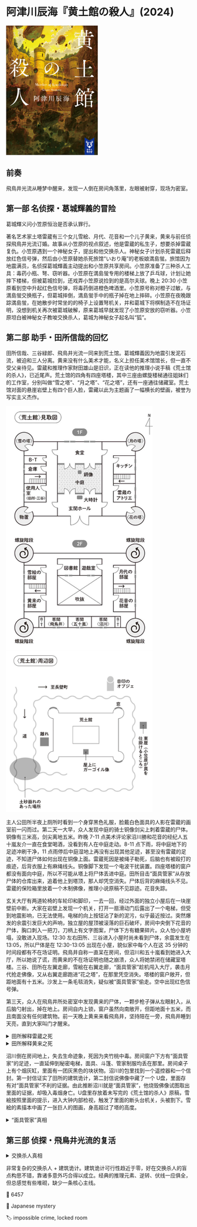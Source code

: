 # 阿津川辰海『黄土館の殺人』(2024)

<img src=images/2024_cover.jpg width=250/>

## 前奏

飛鳥井光流从睡梦中醒来，发现一人倒在房间角落里，左眼被射穿，现场为密室。

## 第一部 名侦探・葛城輝義的冒险

葛城輝义问小笠原恒治是否承认罪行。

著名艺术家土塔雷蔵有三个女儿雪絵、月代、花音和一个儿子黄来，黄来与前任侦探飛鳥井光流订婚。故事从小笠原的视点叙述，他是雷蔵的私生子，想要杀掉雷蔵复仇。小笠原遇到一个神秘女子，提出和他交换杀人。神秘女子计划杀死雷蔵后释放红色信号弹，然后由小笠原替她杀死旅馆“いおり庵”的老板娘満島蛍。旅馆因为地震满员，名侦探葛城輝義主动提出和小笠原共享房间。小笠原准备了三种杀人工具：毒药小瓶、弩、窃听器。小笠原在満島蛍专用的楼梯上放了乒乓球，计划让她摔下楼梯，但被葛城捡到，还戏弄小笠原说捡到的是高尔夫球。晚上 20:30 小笠原看到空中升起红色信号弹，将毒药倒进橙色啤酒里。小笠原号称对橙子过敏，与満島蛍交换瓶子，但葛城摔倒，満島蛍手中的瓶子掉在地上摔碎。小笠原在夜晚跟踪満島蛍，在她散步时常坐的的椅子上设置弩机关，并和葛城下将棋制造不在场证明，没想到机关再次被葛城破解，原来葛城早就发现了小笠原安放的窃听器。小笠原坦白被神秘女子教唆交换杀人，葛城为神秘女子起名叫“狐”。

## 第二部 助手・田所信哉的回忆

田所信哉、三谷緑郎、飛鳥井光流一同来到荒土馆。葛城輝義因为地震引发泥石流，被迫和三人分离。黄来没有什么美术才能，名义上担任美术馆馆长，但一直不受父亲待见。雷蔵和推理作家財田雄山是旧识，正在读他的推理小说手稿《荒土馆的杀人》，已近尾声。荒土馆的四角有四座塔楼，其中三座由螺旋楼梯通往姐妹们的工作室，分别叫做“雪之塔”、“月之塔”、“花之塔”，还有一座通往储藏室。荒土馆对面的悬崖岩壁上有四个巨人脸，雷藏以此为主题画了一幅横长的壁画，被誉为写实主义杰作。

<img src=images/2024_floor_plan.jpg width=400/>
<img src=images/2024_map.jpg width=400/>

主人公田所半夜上厕所时看到一个身穿黑色礼服，脸戴白色面具的人影在雷蔵的画室前一闪而过。第二天一大早，众人发现中庭的骑士铜像剑尖上刺着雷蔵的尸体。铜像有三米高，剑尖离地五米。昨晚 7-11 点美术评论家沼川勝和花音的经纪人五十嵐友介一直在食堂喝酒，没看到有人在中庭走动。8-11 点下雨，将中庭地下的足迹冲刷干净，11 点雨停后中庭湿地上再没有出现其他足迹，甚至没有雷蔵的足迹，不知道尸体如何出现在铜像上面。雷蔵死因是被绳子勒死，后脑也有被殴打的痕迹，后背衣服上有麻绳线头。铜像脚下发现一个电波干扰装置。四座塔楼的窗户都没有面向中庭，所以不可能从塔上将尸体丢进中庭。田所目击“面具管家”从存放尸体的仓库出来，追着他上到塔顶，那人却凭空消失。尸体后背的麻绳线头不见。雷蔵的保险箱里放着一个木制佛像，推理小说原稿不见踪迹。花音失踪。

玄关大厅有两道轮椅的车轮印和脚印，一去一回，经过外面的独立小屋后在一块崖壁前中断。大家在岩壁上发现一个机关，打开一扇滑动门后露出了一个电梯，但受到地震影响，已无法使用。电梯的向上按钮沾了新的泥污，似乎最近按过。突然爆发的余震引发巨大的声响，独立屋的屋顶被滚落的巨石破坏，房间中央倒下花音的尸体，胸口刺入一把刀，刀柄上有文字图案，尸体下方有糖果碎片。众人怕小屋坍塌，没敢进入现场。12:30 左右田所、三谷进入小屋时尚未看到尸体，余震发生在 13:05，所以尸体是在 12:30-13:05 出现在小屋，貌似家中每个人在这 35 分钟的时间段都有不在场证明。飛鳥井自称一直呆在房间，但沼川和五十嵐看到她进入大厅，所以她说了谎，而黄来的不在场证明也随之崩溃，众人将她禁闭在储藏室塔楼。三谷、田所在左翼走廊，雪絵在右翼走廊，“面具管家”趁机闯入大厅，袭击月代抢走佛像，又从右翼走廊跑进“花之塔”，在那里凭空消失。塔楼的窗户敞开，但距地面有十五米。沙发上一条毛毯消失，疑似被“面具管家”偷走。空中出现红色信号弹。

第三天，众人在飛鳥井所处密室中发现黄来的尸体，一颗步枪子弹从左眼射入，从后脑勺射出，掉在地上。房间自内上锁，窗户虽然向南敞开，但距地面十五米，而且南面没有任何建筑物。前一天晚上黄来来看飛鳥井，坚持陪在一旁，飛鳥井睡到天亮，直到大家叫门才醒来。

<details><summary>田所解释雷蔵之死</summary>
四座塔楼可以旋转。“面具管家”使“花之塔”朝南的窗户转至朝西，以毛毯为缓冲，从窗户跳到下面二楼楼顶，垂直距离只有五米，之后将塔转回。（伏线：田所登塔的时候觉得有点慢，是因为螺旋楼梯正在反向旋转。）凶手用无人机在“雪之塔”和“花之塔”之间连上一条绳索，将尸体绑在绳索传送带上，通过旋转塔楼将尸体运至雕像上方，事后用无人机回收绳索。

<img src=images/2024_trick1.jpg width=400/>
</details>

<details><summary>田所解释黄来之死</summary>
凶手把储藏室窗户转至朝东。黄来听到外面有响动，走到窗口查看，凶手从“花之塔”开枪将其射杀。（伏线：雪絵提到从“雪之塔”的窗户只能看到一部分悬崖上的巨人脸，无法画出全体四个人脸，雷蔵却说他有“秘策”。所谓的秘策就是通过转动塔楼，完成“全景拍摄”。）

<img src=images/2024_trick2.jpg width=400/>
</details>

沼川倒在房间地上，失去生命迹象，死因为夹竹桃中毒。房间窗户下方有“面具管家”的足迹，一直延伸到秘密电梯，面具、斗篷、管家制服均丢在那里。房间桌子上有个烟灰缸，里面有一团灰黑色的块状物。沼川的包里找到一个遥控器和一个信封。第一封信证实了田所的建筑诡计，第二封信说佛像中藏了一个 U盘，里面存有对“面具管家”不利的证据。由此推断沼川就是“面具管家”，他烧毁佛像试图取出里面的证据，却吸入毒烟身亡。U盘里存放着未写完的《荒土馆的杀人》原稿，雪絵按照里面的提示，进入大钟内部检视，触发了里面的断头台机关，头被割下。雪絵的素描本中画了一张巨人的图画，身高超过了塔的高度。

<details><summary>“面具管家”真相</summary>
五十嵐是“面具管家”，他与沼川私下侵吞土塔家的财产。第二封信是写给五十嵐的威胁信，本来有三页纸，威胁内容写在中间一页，五十嵐将中间那页拿走，剩余两页交给沼川，诱导他烧毁佛像，中毒烟而亡。五十嵐将沼川的尸体搬回他的房间，逃到二楼屋顶，爬绳子回到自己房间，然后把绳子回收放在随身小包里。（伏线：五十嵐对话中知道月代手腕受伤，可是田所并没有告诉他月代具体哪里受伤。）

五十嵐承认自己装扮成“面具管家”抢走佛像，但不承认杀人，取走仓库尸体上的绳子断头是因为他怀疑凶手是花音，替她隐藏证据。
</details>

## 第三部 侦探・飛鳥井光流的复活

<details><summary>交换杀人真相</summary>
杀死花音的刀柄上刻着“いおり庵”，凶手“狐”是満島蛍，她和小笠原是异卵双胞胎，一样有杀人动机。満島在第一天就杀死了花音，尸体临时藏在吊顶上，打算日后处理，也没顾上取走刀子。第二天余震引发大石滚落，吊顶坍塌，连同尸体一起掉到小屋一楼（伏线：尸体下方有压碎的糖果）。満島杀死雷蔵后，不是利用两座塔之间的水平传送带，而是用缆车的方式从高处运送尸体到铜像上方（见下图）。満島修改原稿，诱导雪絵触发断头台机关。

<img src=images/2024_trick3.jpg width=400/>
<img src=images/2024_trick4.jpg width=400/>

雪絵的素描本里画的巨人是“Brocken 现象”（汉语中的“佛光”）。登山者身处山顶，身后有太阳，自身的影子投射在前下方的雾上，看起来就像是巨人。画中光源从“荒土馆”东侧照来，但东侧峭壁挡住阳光，所以光源不是太阳。満島从东侧小屋放出信号弹，吸引黄来站在窗前查看，然后借着信号弹的光将其远程狙击。这说明当晚储藏室的窗户转至朝东，在大厅右翼的雪絵看到的“巨人”是満島的影子。（伏线：満島抱怨员工一直不处理在地震中损坏的陶器，但陶器其实是小孩玩球打碎，而不是在地震中震碎，这说明満島并不知道地震发生的确切时间，她当时正在塔上做实验。）

<img src=images/2024_trick5.jpg width=400/>
</details>

非常复杂的交换杀人 + 建筑诡计。建筑诡计可行性趋近于零，好在交换杀人的盲点构思不错，靠诸多意外巧合得以成立。经典的推理元素、逆转、伏线一应俱全，但总感觉有些堆砌，缺少一条核心主线。

:link: 6457

:file_folder: Japanese mystery

:label: impossible crime, locked room
